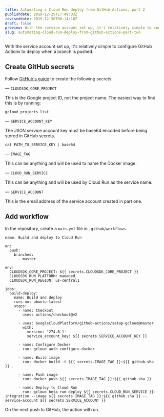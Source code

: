 ```yaml
---
title: Automating a Cloud Run deploy from GitHub Actions, part 2
publishdate: 2019-12-29T17:49:03Z
reviseddate: 2019-12-30T00:14:10Z
draft: false
preview: With the service account set up, it's relatively simple to configure GitHub Actions to deploy when a branch is pushed.
slug: automating-cloud-run-deploy-from-github-actions-part-two
---
```


With the service account set up, it's relatively simple to configure GitHub Actions to deploy when a branch is pushed.

## Create GitHub secrets

Follow [GitHub's guide](https://help.github.com/en/actions/automating-your-workflow-with-github-actions/creating-and-using-encrypted-secrets#creating-encrypted-secrets) to create the following secrets:

&mdash;&nbsp;`CLOUDSDK_CORE_PROJECT`

This is the Google project ID, not the project name. The easiest way to find this is by running:

    gcloud projects list

&mdash;&nbsp;`SERVICE_ACCOUNT_KEY`

The JSON service account key must be base64 encoded before being stored in GitHub secrets.

    cat PATH_TO_SERVICE_KEY | base64

&mdash;&nbsp;`IMAGE_TAG`

This can be anything and will be used to name the Docker image.

&mdash;&nbsp;`CLOUD_RUN_SERVICE`

This can be anything and will be used by Cloud Run as the service name.

&mdash;&nbsp;`SERVICE_ACCOUNT`

This is the email address of the service account created in part one.

## Add workflow

In the repository, create a `main.yml` file in `.github/workflows`.

    name: Build and deploy to Cloud Run

    on:
      push:
        branches:
          - master

    env:
      CLOUDSDK_CORE_PROJECT: ${{ secrets.CLOUDSDK_CORE_PROJECT }}
      CLOUDSDK_RUN_PLATFORM: managed
      CLOUDSDK_RUN_REGION: us-central1

    jobs:
      build-deploy:
        name: Build and deploy
        runs-on: ubuntu-latest
        steps:
          - name: Checkout
            uses: actions/checkout@v2

          - uses: GoogleCloudPlatform/github-actions/setup-gcloud@master
            with:
              version: '274.0.1'
              service_account_key: ${{ secrets.SERVICE_ACCOUNT_KEY }}

          - name: Configure Docker
            run: gcloud auth configure-docker

          - name: Build image
            run: docker build -t ${{ secrets.IMAGE_TAG }}:${{ github.sha }} .

          - name: Push image
            run: docker push ${{ secrets.IMAGE_TAG }}:${{ github.sha }}

          - name: Deploy to Cloud Run
            run: gcloud beta run deploy ${{ secrets.CLOUD_RUN_SERVICE }}-integration --image ${{ secrets.IMAGE_TAG }}:${{ github.sha }} --service-account ${{ secrets.SERVICE_ACCOUNT }}

On the next push to GitHub, the action will run.